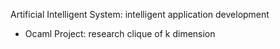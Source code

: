 Artificial Intelligent System: intelligent application development
- Ocaml Project: research clique of k dimension
